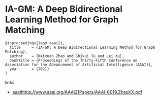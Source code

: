 # IA-GM: A Deep Bidirectional Learning Method for Graph Matching

```
@inproceedings{iagm_aaai21,
  title     = {IA-GM: A Deep Bidirectional Learning Method for Graph Matching},
  author    = {Kaixuan Zhao and Shikui Tu and Lei Xu},
  booktitle = {Proceedings of the Thirty-Fifth Conference on Association for the Advancement of Artificial Intelligence (AAAI)},
  year      = {2021}
}
```

links
- [aaai](https://www.aaai.org/AAAI21Papers/AAAI-6019.ZhaoKX.pdf)https://www.aaai.org/AAAI21Papers/AAAI-6019.ZhaoKX.pdf
